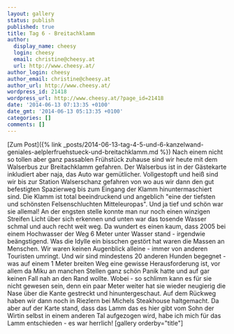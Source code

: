 ```yaml
---
layout: gallery
status: publish
published: true
title: Tag 6 - Breitachklamm
author:
  display_name: cheesy
  login: cheesy
  email: christine@cheesy.at
  url: http://www.cheesy.at/
author_login: cheesy
author_email: christine@cheesy.at
author_url: http://www.cheesy.at/
wordpress_id: 21418
wordpress_url: http://www.cheesy.at/?page_id=21418
date: '2014-06-13 07:13:35 +0100'
date_gmt: '2014-06-13 05:13:35 +0100'
categories: []
comments: []
---
```


[Zum Post]({% link _posts/2014-06-13-tag-4-5-und-6-kanzelwand-geniales-aelplerfruehstueck-und-breitachklamm.md %})
Nach einem nicht so tollen aber ganz passablen Frühstück zuhause sind wir heute mit dem Walserbus zur Breitachklamm gefahren. Der Walserbus ist in der Gästekarte inkludiert aber naja, das Auto war gemütlicher. Vollgestopft und heiß sind wir bis zur Station Walserschanz gefahren von wo aus wir dann den gut befestigten Spazierweg bis zum Eingang der Klamm hinuntermaschiert sind.
Die Klamm ist total beeindruckend und angeblich "eine der tiefsten und schönsten Felsenschluchten Mitteleuropas". Und ja tief und schön war sie allemal! An der engsten stelle konnte man nur noch einen winzigen Streifen Licht über sich erkennen und unten war das tosende Wasser schmal und auch recht weit weg. Da wundert es einen kaum, dass 2005 bei einem Hochwasser der Weg 6 Meter unter Wasser stand - irgendwie beängstigend.
Was die Idylle ein bisschen gestört hat waren die Massen an Menschen. Wir waren keinen Augenblick alleine - immer von anderen Touristen umringt. Und wir sind mindestens 20 anderen Hunden begegnet - was auf einem 1 Meter breiten Weg eine gewisse Herausforderung ist, vor allem da Miku an manchen Stellen ganz schön Panik hatte und auf gar keinen Fall nah an den Rand wollte. Wobei - so schlimm kann es für sie nicht gewesen sein, denn ein paar Meter weiter hat sie wieder neugierig die Nase über die Kante gestreckt und hinuntergeschaut.
Auf dem Rückweg haben wir dann noch in Riezlern bei Michels Steakhouse haltgemacht. Da aber auf der Karte stand, dass das Lamm das es hier gibt vom Sohn der Wirtin selbst in einem anderen Tal aufgezogen wird, habe ich mich für das Lamm entschieden - es war herrlich!
[gallery orderby="title"]
